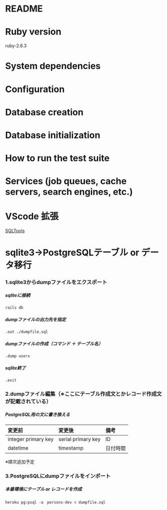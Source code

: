 # README

# Ruby version
ruby-2.6.3

# System dependencies

# Configuration

# Database creation

# Database initialization

# How to run the test suite

# Services (job queues, cache servers, search engines, etc.)

# VScode 拡張
  [SQLTools](https://marketplace.visualstudio.com/items?itemName=mtxr.sqltools)

# sqlite3→PostgreSQLテーブル or データ移行
### 1.sqlite3からdumpファイルをエクスポート
  ##### sqliteに接続
  ```
  rails db
  ```
  ##### dumpファイルの出力先を指定
  ```
  .out ./dumpfile.sql
  ```
  ##### dumpファイルの作成（コマンド ＋ テーブル名）
  ```
  .dump users
  ```
  ##### sqlite終了
  ```
  .exit
  ```
### 2.dumpファイル編集（※ここにテーブル作成文とかレコード作成文が記載されている）
  ##### PostgreSQL用の文に書き換える
  |変更前|変更後|備考|
  |:--|:--|:--|
  |integer primary key|serial primary key|ID|　
  |datetime|timestamp|日付時間|

  ※順次追加予定
### 3.PostgreSQLにdumpファイルをインポート
  ##### 本番環境にテーブル or レコードを作成　
  ```
  heroku pg:psql -a　persons-dev < dumpfile.sql
  ```